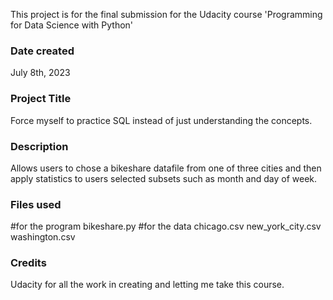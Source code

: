 This project is for the final submission for the Udacity course 'Programming for Data Science with Python'

### Date created
July 8th, 2023

### Project Title
Force myself to practice SQL instead of just understanding the concepts.

### Description
Allows users to chose a bikeshare datafile from one of three cities and then apply statistics to users selected subsets such as month and day of week.

### Files used
#for the program
bikeshare.py 
#for the data
chicago.csv
new_york_city.csv
washington.csv



### Credits
Udacity for all the work in creating and letting me take this course.

